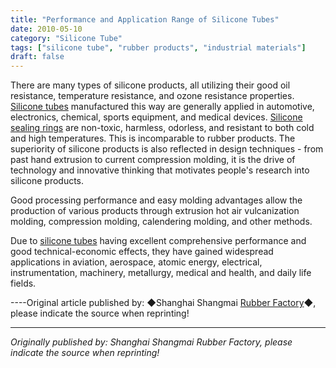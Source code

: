 ```yaml
---
title: "Performance and Application Range of Silicone Tubes"
date: 2010-05-10
category: "Silicone Tube"
tags: ["silicone tube", "rubber products", "industrial materials"]
draft: false
---
```


There are many types of silicone products, all utilizing their good oil resistance, temperature resistance, and ozone resistance properties. [Silicone tubes](http://www.smpolymer.com/guijiaoguan/) manufactured this way are generally applied in automotive, electronics, chemical, sports equipment, and medical devices. [Silicone sealing rings](http://www.smpolymer.com/) are non-toxic, harmless, odorless, and resistant to both cold and high temperatures. This is incomparable to rubber products. The superiority of silicone products is also reflected in design techniques - from past hand extrusion to current compression molding, it is the drive of technology and innovative thinking that motivates people's research into silicone products.

Good processing performance and easy molding advantages allow the production of various products through extrusion hot air vulcanization molding, compression molding, calendering molding, and other methods.

Due to [silicone tubes](http://www.smpolymer.com/guijiaoguan/) having excellent comprehensive performance and good technical-economic effects, they have gained widespread applications in aviation, aerospace, atomic energy, electrical, instrumentation, machinery, metallurgy, medical and health, and daily life fields.

----Original article published by: ◆Shanghai Shangmai [Rubber Factory](http://www.smpolymer.com/)◆, please indicate the source when reprinting!

---

*Originally published by: Shanghai Shangmai Rubber Factory, please indicate the source when reprinting!*